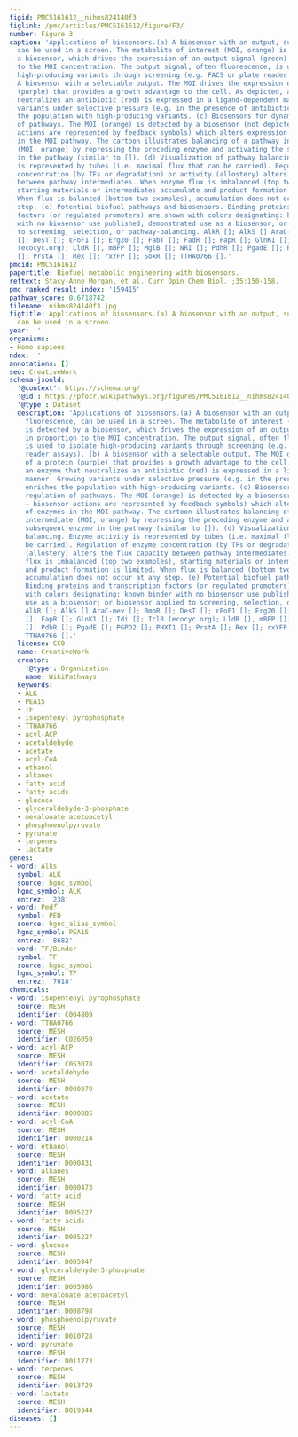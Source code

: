 ```yaml
---
figid: PMC5161612__nihms824140f3
figlink: /pmc/articles/PMC5161612/figure/F3/
number: Figure 3
caption: 'Applications of biosensors.(a) A biosensor with an output, such as fluorescence,
  can be used in a screen. The metabolite of interest (MOI, orange) is detected by
  a biosensor, which drives the expression of an output signal (green) in proportion
  to the MOI concentration. The output signal, often fluorescence, is used to isolate
  high-producing variants through screening (e.g. FACS or plate reader assays). (b)
  A biosensor with a selectable output. The MOI drives the expression of a protein
  (purple) that provides a growth advantage to the cell. As depicted, an enzyme that
  neutralizes an antibiotic (red) is expressed in a ligand-dependent manner. Growing
  variants under selective pressure (e.g. in the presence of antibiotic) enriches
  the population with high-producing variants. (c) Biosensors for dynamic regulation
  of pathways. The MOI (orange) is detected by a biosensor (not depicted – biosensor
  actions are represented by feedback symbols) which alters expression of enzymes
  in the MOI pathway. The cartoon illustrates balancing of a pathway intermediate
  (MOI, orange) by repressing the preceding enzyme and activating the subsequent enzyme
  in the pathway (similar to []). (d) Visualization of pathway balancing. Enzyme activity
  is represented by tubes (i.e. maximal flux that can be carried). Regulation of enzyme
  concentration (by TFs or degradation) or activity (allostery) alters the flux capacity
  between pathway intermediates. When enzyme flux is imbalanced (top two examples),
  starting materials or intermediates accumulate and product formation is limited.
  When flux is balanced (bottom two examples), accumulation does not occur at any
  step. (e) Potential biofuel pathways and biosensors. Binding proteins and transcription
  factors (or regulated promoters) are shown with colors designating: known binder
  with no biosensor use published; demonstrated use as a biosensor; or biosensor applied
  to screening, selection, or pathway-balancing. AlkR []; AlkS [] AraC-mev []; BmoR
  []; DesT []; εFoF1 []; Erg20 []; FabT []; FadR []; FapR []; GlnK1 []; Idi []; IclR
  (ecocyc.org); LldR [], mBFP []; MglB []; NRI []; PdhR []; PgadE []; PGPD2 []; PHXT1
  []; PrstA []; Rex []; rxYFP []; SoxR []; TTHA0766 [].'
pmcid: PMC5161612
papertitle: Biofuel metabolic engineering with biosensors.
reftext: Stacy-Anne Morgan, et al. Curr Opin Chem Biol. ;35:150-158.
pmc_ranked_result_index: '159415'
pathway_score: 0.6718742
filename: nihms824140f3.jpg
figtitle: Applications of biosensors.(a) A biosensor with an output, such as fluorescence,
  can be used in a screen
year: ''
organisms:
- Homo sapiens
ndex: ''
annotations: []
seo: CreativeWork
schema-jsonld:
  '@context': https://schema.org/
  '@id': https://pfocr.wikipathways.org/figures/PMC5161612__nihms824140f3.html
  '@type': Dataset
  description: 'Applications of biosensors.(a) A biosensor with an output, such as
    fluorescence, can be used in a screen. The metabolite of interest (MOI, orange)
    is detected by a biosensor, which drives the expression of an output signal (green)
    in proportion to the MOI concentration. The output signal, often fluorescence,
    is used to isolate high-producing variants through screening (e.g. FACS or plate
    reader assays). (b) A biosensor with a selectable output. The MOI drives the expression
    of a protein (purple) that provides a growth advantage to the cell. As depicted,
    an enzyme that neutralizes an antibiotic (red) is expressed in a ligand-dependent
    manner. Growing variants under selective pressure (e.g. in the presence of antibiotic)
    enriches the population with high-producing variants. (c) Biosensors for dynamic
    regulation of pathways. The MOI (orange) is detected by a biosensor (not depicted
    – biosensor actions are represented by feedback symbols) which alters expression
    of enzymes in the MOI pathway. The cartoon illustrates balancing of a pathway
    intermediate (MOI, orange) by repressing the preceding enzyme and activating the
    subsequent enzyme in the pathway (similar to []). (d) Visualization of pathway
    balancing. Enzyme activity is represented by tubes (i.e. maximal flux that can
    be carried). Regulation of enzyme concentration (by TFs or degradation) or activity
    (allostery) alters the flux capacity between pathway intermediates. When enzyme
    flux is imbalanced (top two examples), starting materials or intermediates accumulate
    and product formation is limited. When flux is balanced (bottom two examples),
    accumulation does not occur at any step. (e) Potential biofuel pathways and biosensors.
    Binding proteins and transcription factors (or regulated promoters) are shown
    with colors designating: known binder with no biosensor use published; demonstrated
    use as a biosensor; or biosensor applied to screening, selection, or pathway-balancing.
    AlkR []; AlkS [] AraC-mev []; BmoR []; DesT []; εFoF1 []; Erg20 []; FabT []; FadR
    []; FapR []; GlnK1 []; Idi []; IclR (ecocyc.org); LldR [], mBFP []; MglB []; NRI
    []; PdhR []; PgadE []; PGPD2 []; PHXT1 []; PrstA []; Rex []; rxYFP []; SoxR [];
    TTHA0766 [].'
  license: CC0
  name: CreativeWork
  creator:
    '@type': Organization
    name: WikiPathways
  keywords:
  - ALK
  - PEA15
  - TF
  - isopentenyl pyrophosphate
  - TTHA0766
  - acyl-ACP
  - acetaldehyde
  - acetate
  - acyl-CoA
  - ethanol
  - alkanes
  - fatty acid
  - fatty acids
  - glucose
  - glyceraldehyde-3-phosphate
  - mevalonate acetoacetyl
  - phosphoenolpyruvate
  - pyruvate
  - terpenes
  - lactate
genes:
- word: Alks
  symbol: ALK
  source: hgnc_symbol
  hgnc_symbol: ALK
  entrez: '238'
- word: Ped్
  symbol: PED
  source: hgnc_alias_symbol
  hgnc_symbol: PEA15
  entrez: '8682'
- word: TF/Binder
  symbol: TF
  source: hgnc_symbol
  hgnc_symbol: TF
  entrez: '7018'
chemicals:
- word: isopentenyl pyrophosphate
  source: MESH
  identifier: C004809
- word: TTHA0766
  source: MESH
  identifier: C026059
- word: acyl-ACP
  source: MESH
  identifier: C053078
- word: acetaldehyde
  source: MESH
  identifier: D000079
- word: acetate
  source: MESH
  identifier: D000085
- word: acyl-CoA
  source: MESH
  identifier: D000214
- word: ethanol
  source: MESH
  identifier: D000431
- word: alkanes
  source: MESH
  identifier: D000473
- word: fatty acid
  source: MESH
  identifier: D005227
- word: fatty acids
  source: MESH
  identifier: D005227
- word: glucose
  source: MESH
  identifier: D005947
- word: glyceraldehyde-3-phosphate
  source: MESH
  identifier: D005986
- word: mevalonate acetoacetyl
  source: MESH
  identifier: D008798
- word: phosphoenolpyruvate
  source: MESH
  identifier: D010728
- word: pyruvate
  source: MESH
  identifier: D011773
- word: terpenes
  source: MESH
  identifier: D013729
- word: lactate
  source: MESH
  identifier: D019344
diseases: []
---
```


